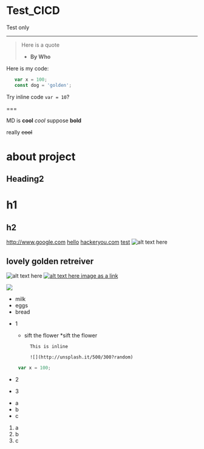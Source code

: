 # Test_CICD
Test only 

---
> Here is a quote
>
> - **By Who**

Here is my code:
```js
   var x = 100;
   const dog = 'golden';
```

Try inline code `var = 10`?

===

MD is **cool**
_cool_
suppose __bold__

really ~~cool~~

# about project
## Heading2
h1
===
h2
---
<http://www.google.com>
[hello](http://www.google.com)
[hackeryou.com](http://www.yahoo.com.hk "This is to yahoo")
[test][1]
![alt text here](https://www.amazon.com/images/I/71OIr%2Bn5oUL.jpg "hover Wow delicious")
## lovely golden retreiver
![alt text here][golden retreiver]
[![alt text here image as a link](https://i.pinimg.com/originals/0c/e8/cd/0ce8cddcbbb19d11199fa8ae2d81927f.jpg)](https://i.pinimg.com/originals/0c/e8/cd/0ce8cddcbbb19d11199fa8ae2d81927f.jpg "img link")

[<img src="http://unsplash.it/50/50?image=1000">](http://unsplash.it/500/500?image=1000)

* milk
* eggs
* bread

- 1
    * sift the flower
        *sift the flower
        
            This is inline
            
            ![](http://unsplash.it/500/300?random)
            
   ```js
    var x = 100;
   ```
   
- 2
- 3

+ a
+ b
+ c

1. a
1. b
1. c


[1]: http://www.google.com.hk
[golden retreiver]: https://i.pinimg.com/originals/0c/e8/cd/0ce8cddcbbb19d11199fa8ae2d81927f.jpg
